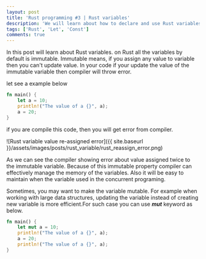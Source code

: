 ```yaml
---
layout: post
title: 'Rust programming #3 | Rust variables'
description: 'We will learn about how to declare and use Rust variables'
tags: ['Rust', 'Let', 'Const']
comments: true
---
```


In this post will learn about Rust variables. on Rust all the variables by default is immutable. Immutable means, if you assign any value to variable then you can't update value. In your code if your update the value of the immutable variable then compiler will throw error.

let see a example below

```rs
fn main() {
    let a = 10;
    println!("The value of a {}", a);
    a = 20;
}
```

if you are compile this code, then you will get error from compiler.

![Rust variable value re-assigned error]({{ site.baseurl }}/assets/images/posts/rust_variable/rust_reassign_error.png)

As we can see the compiler showing error about value assigned twice to the immutable variable. Because of this immutable property compiler can effectively manage the memory of the variables. Also it will be easy to maintain when the variable used in the concurrent programing.

Sometimes, you may want to make the variable mutable. For example when working with large data structures, updating the variable instead of creating new variable is more efficient.For such case you can use **_mut_** keyword as below.

```rs
fn main() {
    let mut a = 10;
    println!("The value of a {}", a);
    a = 20;
    println!("The value of a {}", a);
}
```
